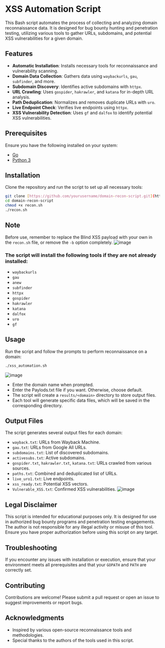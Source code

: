 
# XSS Automation Script

This Bash script automates the process of collecting and analyzing domain reconnaissance data. It is designed for bug bounty hunting and penetration testing, utilizing various tools to gather URLs, subdomains, and potential XSS vulnerabilities for a given domain.

## Features

- **Automatic Installation**: Installs necessary tools for reconnaissance and vulnerability scanning.
- **Domain Data Collection**: Gathers data using `waybackurls`, `gau`, `subfinder`, and more.
- **Subdomain Discovery**: Identifies active subdomains with `httpx`.
- **URL Crawling**: Uses `gospider`, `hakrawler`, and `katana` for in-depth URL analysis.
- **Path Deduplication**: Normalizes and removes duplicate URLs with `uro`.
- **Live Endpoint Check**: Verifies live endpoints using `httpx`.
- **XSS Vulnerability Detection**: Uses `gf` and `dalfox` to identify potential XSS vulnerabilities.

## Prerequisites

Ensure you have the following installed on your system:

- [Go](https://golang.org/doc/install)
- [Python 3](https://www.python.org/downloads/)

## Installation

Clone the repository and run the script to set up all necessary tools:

```bash
git clone [https://github.com/yourusername/domain-recon-script.git](https://github.com/dirtycoder0124/XSS-Automation.git)
cd domain-recon-script
chmod +x recon.sh
./recon.sh
```
## Note

Before use, remember to replace the Blind XSS payload with your own in the `recon.sh` file, or remove the `-b` option completely.
![image](https://github.com/user-attachments/assets/d61c5b7d-acb9-4634-9dee-c8d4f56386ee)

### The script will install the following tools if they are not already installed:

- `waybackurls`
- `gau`
- `anew`
- `subfinder`
- `httpx`
- `gospider`
- `hakrawler`
- `katana`
- `dalfox`
- `uro`
- `gf`


## Usage

Run the script and follow the prompts to perform reconnaissance on a domain:

```bash
./xss_automation.sh
```
![image](https://github.com/user-attachments/assets/4519493a-b4ba-49eb-af84-7eb8902270a4)

- Enter the domain name when prompted.
- Enter the Paylods.txt file if you want. Otherwise, choose default.
- The script will create a `results/<domain>` directory to store output files.
- Each tool will generate specific data files, which will be saved in the corresponding directory.

## Output Files

The script generates several output files for each domain:

- `wayback.txt`: URLs from Wayback Machine.
- `gau.txt`: URLs from Google All URLs.
- `subdomains.txt`: List of discovered subdomains.
- `activesubs.txt`: Active subdomains.
- `gospider.txt`, `hakrawler.txt`, `katana.txt`: URLs crawled from various sources.
- `paths.txt`: Combined and deduplicated list of URLs.
- `live_uro1.txt`: Live endpoints.
- `xss_ready.txt`: Potential XSS vectors.
- `Vulnerable_XSS.txt`: Confirmed XSS vulnerabilities.
![image](https://github.com/user-attachments/assets/6e4b1bd7-0522-4dce-8dda-c0b41a36e9dc)

## Legal Disclaimer

This script is intended for educational purposes only. It is designed for use in authorized bug bounty programs and penetration testing engagements. The author is not responsible for any illegal activity or misuse of this tool. Ensure you have proper authorization before using this script on any target.

## Troubleshooting

If you encounter any issues with installation or execution, ensure that your environment meets all prerequisites and that your `GOPATH` and `PATH` are correctly set.

## Contributing

Contributions are welcome! Please submit a pull request or open an issue to suggest improvements or report bugs.

## Acknowledgments

- Inspired by various open-source reconnaissance tools and methodologies.
- Special thanks to the authors of the tools used in this script.
